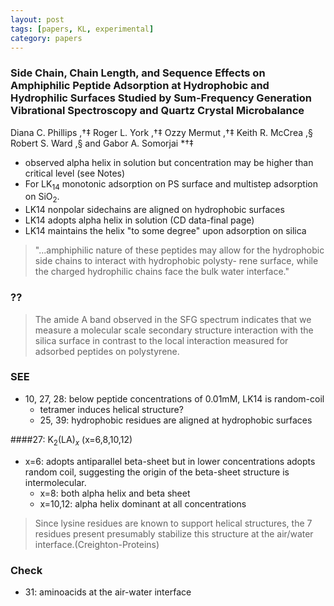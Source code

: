 ```yaml
---
layout: post
tags: [papers, KL, experimental]
category: papers
---
```


### Side Chain, Chain Length, and Sequence Effects on Amphiphilic Peptide Adsorption at Hydrophobic and Hydrophilic Surfaces Studied by Sum-Frequency Generation Vibrational Spectroscopy and Quartz Crystal Microbalance
Diana C. Phillips ,†‡ Roger L. York ,†‡ Ozzy Mermut ,†‡ Keith R. McCrea ,§ Robert S. Ward ,§ and Gabor A. Somorjai *†‡


- observed alpha helix in solution but concentration may be higher than critical level (see Notes)
- For LK$_{14}$ monotonic adsorption on PS surface and multistep adsorption on SiO$_2$.
- LK14 nonpolar sidechains are aligned on hydrophobic surfaces
- LK14 adopts alpha helix in solution (CD data-final page)
- LK14 maintains the helix "to some degree" upon adsorption on silica

>"...amphiphilic nature of these peptides may allow for the
>hydrophobic side chains to interact with hydrophobic polysty-
>rene surface, while the charged hydrophilic chains face the bulk
>water interface."

### ??
>The amide A band observed in the SFG spectrum indicates that
>we measure a molecular scale secondary structure interaction
>with the silica surface in contrast to the local interaction
>measured for adsorbed peptides on polystyrene.

### SEE
- 10, 27, 28: below peptide concentrations of 0.01mM, LK14 is random-coil
  - tetramer induces helical structure?
  - 25, 39: hydrophobic residues are aligned at hydrophobic surfaces

####27: K$_2$(LA)$_x$ (x=6,8,10,12)
- x=6: adopts antiparallel beta-sheet but in lower concentrations adopts random coil, suggesting the origin of the beta-sheet structure is intermolecular.
    - x=8: both alpha helix and beta sheet
    - x=10,12: alpha helix dominant at all concentrations
>Since lysine residues are known to support helical structures, the 7 residues present presumably stabilize this structure at the air/water interface.(Creighton-Proteins)

### Check
- 31: aminoacids at the air-water interface
